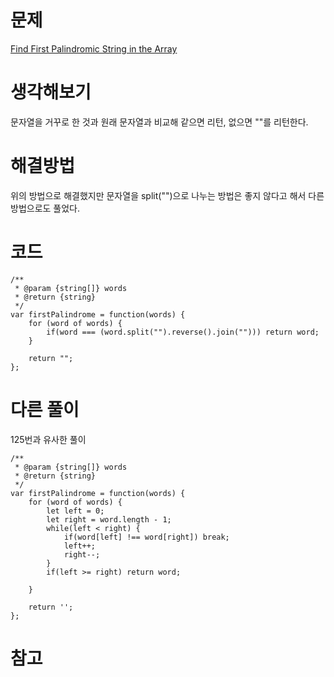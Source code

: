 # 문제

[Find First Palindromic String in the Array](https://leetcode.com/problems/find-first-palindromic-string-in-the-array/)

# 생각해보기

문자열을 거꾸로 한 것과 원래 문자열과 비교해 같으면 리턴, 없으면 ""를 리턴한다.

# 해결방법

위의 방법으로 해결했지만 문자열을 split("")으로 나누는 방법은 좋지 않다고 해서 다른 방법으로도 풀었다.

# 코드

```
/**
 * @param {string[]} words
 * @return {string}
 */
var firstPalindrome = function(words) {
    for (word of words) {
        if(word === (word.split("").reverse().join(""))) return word;
    }

    return "";
};
```

# 다른 풀이

125번과 유사한 풀이
```
/**
 * @param {string[]} words
 * @return {string}
 */
var firstPalindrome = function(words) {
    for (word of words) {
        let left = 0;
        let right = word.length - 1;
        while(left < right) {
            if(word[left] !== word[right]) break;
            left++;
            right--;
        }
        if(left >= right) return word;

    }

    return '';
};
```

# 참고

